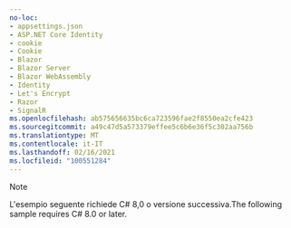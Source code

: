 ```yaml
---
no-loc:
- appsettings.json
- ASP.NET Core Identity
- cookie
- Cookie
- Blazor
- Blazor Server
- Blazor WebAssembly
- Identity
- Let's Encrypt
- Razor
- SignalR
ms.openlocfilehash: ab575656635bc6ca723596fae2f8550ea2cfe423
ms.sourcegitcommit: a49c47d5a573379effee5c6b6e36f5c302aa756b
ms.translationtype: MT
ms.contentlocale: it-IT
ms.lasthandoff: 02/16/2021
ms.locfileid: "100551284"
---
```

> [!NOTE]
> <span data-ttu-id="d21b0-101">L'esempio seguente richiede C# 8,0 o versione successiva.</span><span class="sxs-lookup"><span data-stu-id="d21b0-101">The following sample requires C# 8.0 or later.</span></span>
